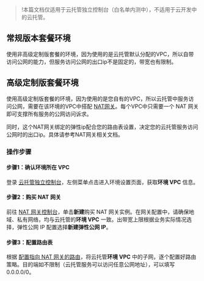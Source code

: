 > !本篇文档仅适用于云托管独立控制台（白名单内测中），不适用于云开发中的云托管。

## 常规版本套餐环境
使用非高级定制版套餐的环境，因为使用的是云托管默认分配的VPC，所以自带访问公网的能力，但服务访问公网的出口ip不是固定的，带宽也有限制。

## 高级定制版套餐环境
使用高级定制版套餐的环境，因为使用的是您自有的VPC，所以云托管中服务访问公网，需要在该环境的VPC中搭配 [NAT网关](https://cloud.tencent.com/document/product/552)。每个VPC中只需要一个 NAT 网关即可支撑所有服务的公网访问诉求。

同时，这个NAT网关绑定的弹性ip配合您的路由表设置，决定您的云托管服务访问公网时的出口ip。具体请参考NAT网关相关文档。

### 操作步骤

#### 步骤1：确认环境所在 VPC

登录 [云托管独立控制台](https://console.cloud.tencent.com/tcbr)，左侧菜单点击进入环境设置页面，获取**环境 VPC** 信息。

#### 步骤2：购买 NAT 网关

前往 [NAT 网关控制台](https://console.cloud.tencent.com/vpc/nat)，单击**新建**购买 NAT 网关实例。在网关配置中，请确保地域、私有网络，均与云托管的**环境 VPC** 一致。出带宽上限根据业务实际情况选择，弹性公网 IP 配置选择**新建弹性公网 IP**。

#### 步骤3：配置路由表

根据 [配置指向 NAT 网关的路由](https://cloud.tencent.com/document/product/552/19697)，将云托管**环境 VPC** 中的子网，逐个配置好路由策略。目的端如不限制（云托管服务可以访问任意公网地址），可以填写0.0.0.0/0。
